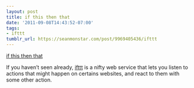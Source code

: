 ```yaml
---
layout: post
title: if this then that
date: '2011-09-08T14:43:52-07:00'
tags:
- ifttt
tumblr_url: https://seanmonstar.com/post/9969405436/ifttt
---
```

[if this then that](http://ifttt.com)  

If you haven’t seen already, [ifttt](http://ifttt.com/wtf) is a nifty web service that lets you listen to actions that might happen on certains websites, and react to them with some other action.

